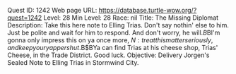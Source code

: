 Quest ID: 1242
Web page URL: https://database.turtle-wow.org/?quest=1242
Level: 28
Min Level: 28
Race: nil
Title: The Missing Diplomat
Description: Take this here note to Elling Trias. Don't say nothin' else to him. Just be polite and wait for him to respond. And don't worry, he will.$B$BI'm gonna only impress this on ya once more, $N: treat this matter seriously, and keep your yapper shut.$B$BYa can find Trias at his cheese shop, Trias' Cheese, in the Trade District. Good luck.
Objective: Delivery Jorgen's Sealed Note to Elling Trias in Stormwind City.
